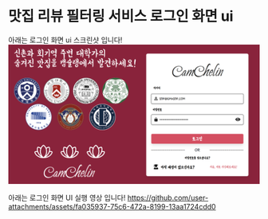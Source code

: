 # 맛집 리뷰 필터링 서비스 로그인 화면 ui

아래는 로그인 화면 ui 스크린샷 입니다!
![alt text](image-1.png)

아래는 로그인 화면 UI 실행 영상 입니다!
https://github.com/user-attachments/assets/fa035937-75c6-472a-8199-13aa1724cdd0

